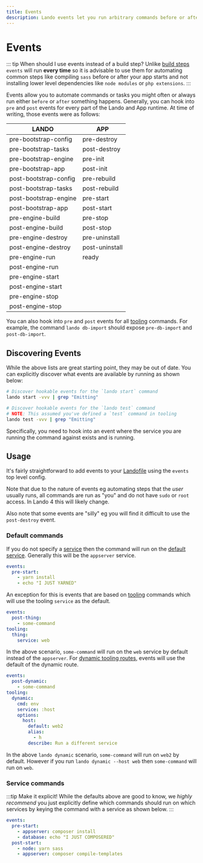 ```yaml
---
title: Events
description: Lando events let you run arbitrary commands before or after certain parts of the Lando runtime; clear caches after a database import or run a script before deployment.
---
```


# Events

::: tip When should I use events instead of a build step?
Unlike [build steps](./services/lando.md#build-steps) `events` will run **every time** so it is advisable to use them for automating common steps like compiling `sass` before or after your app starts and not installing lower level dependencies like `node modules` or `php extensions`.
:::

Events allow you to automate commands or tasks you might often or always run either `before` or `after` something happens. Generally, you can hook into `pre` and `post` events for every part of the Lando and App runtime. At time of writing, those events were as follows:

| **LANDO** | **APP** |
| -- | -- |
| pre-bootstrap-config | pre-destroy |
| pre-bootstrap-tasks |  post-destroy |
| pre-bootstrap-engine | pre-init |
| pre-bootstrap-app | post-init |
| post-bootstrap-config | pre-rebuild |
| post-bootstrap-tasks | post-rebuild |
| post-bootstrap-engine | pre-start |
| post-bootstrap-app | post-start |
| pre-engine-build | pre-stop |
| post-engine-build | post-stop |
| pre-engine-destroy | pre-uninstall |
| post-engine-destroy | post-uninstall |
| pre-engine-run | ready |
| post-engine-run |  |
| pre-engine-start |  |
| post-engine-start |  |
| pre-engine-stop |  |
| post-engine-stop |  |

You can also hook into `pre` and `post` events for all [tooling](./tooling.md) commands. For example, the command `lando db-import` should expose `pre-db-import` and `post-db-import`.

## Discovering Events

While the above lists are great starting point, they may be out of date. You can explicitly discover what events are available by running as shown below:

```bash
# Discover hookable events for the `lando start` command
lando start -vvv | grep "Emitting"

# Discover hookable events for the `lando test` command
# NOTE: This assumed you've defined a `test` command in tooling
lando test -vvv | grep "Emitting"
```

Specifically, you need to hook into an event where the service you are running the command against exists and is running.

## Usage

It's fairly straightforward to add events to your [Landofile](./index.md) using the `events` top level config.

Note that due to the nature of events eg automating steps that the _user_ usually runs, all commands are run as "you" and do not have `sudo` or `root` access. In Lando 4 this will likely change.

Also note that some events are "silly" eg you will find it difficult to use the `post-destroy` event.

### Default commands

If you do not specify a [service](#service-commands) then the command will run on the [default service](./services.md#default-service). Generally this will be the `appserver` service.

```yaml
events:
  pre-start:
    - yarn install
    - echo "I JUST YARNED"
```

An exception for this is events that are based on [tooling](./tooling.md) commands which will use the tooling `service` as the default.

```yaml
events:
  post-thing:
    - some-command
tooling:
  thing:
    service: web
```

In the above scenario, `some-command` will run on the `web` service by default instead of the `appserver`. For [dynamic tooling routes](./tooling.md#dynamic-service-commands), events will use the default of the dynamic route.

```yaml
events:
  post-dynamic:
    - some-command
tooling:
  dynamic:
    cmd: env
    service: :host
    options:
      host:
        default: web2
        alias:
          - h
        describe: Run a different service
```

In the above `lando dynamic` scenario, `some-command` will run on `web2` by default. However if you run `lando dynamic --host web` then `some-command` will run on `web`.

### Service commands

:::tip Make it explicit!
While the defaults above are good to know, we *highly recommend* you just explicitly define which commands should run on which services by keying the command with a service as shown below.
:::

```yaml
events:
  pre-start:
    - appserver: composer install
    - database: echo "I JUST COMPOSERED"
  post-start:
    - node: yarn sass
    - appserver: composer compile-templates
```

